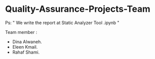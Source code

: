 # Quality-Assurance-Projects-Team 

Ps: " We write the report at Static Analyzer Tool .ipynb "

Team member : 
- Dina Alwaneh.
- Eleen Kmail.
- Rahaf Shami.
